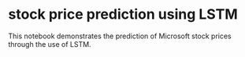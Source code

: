 # stock price prediction using LSTM
This notebook demonstrates the prediction of Microsoft stock prices through the use of LSTM.
